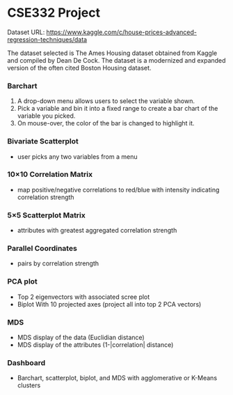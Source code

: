 # CSE332 Project

Dataset URL: https://www.kaggle.com/c/house-prices-advanced-regression-techniques/data 
 

The dataset selected is The Ames Housing dataset obtained from Kaggle and compiled by Dean De Cock. The dataset is a modernized and expanded version of the often cited Boston Housing dataset.

### Barchart
1. A drop-down menu allows users to select the variable shown.  
2. Pick a variable and bin it into a fixed range to create a bar chart of the variable you picked.  
3. On mouse-over, the color of the bar is changed to highlight it.  

### Bivariate Scatterplot 
* user picks any two variables from a menu
 
### 10×10 Correlation Matrix 
* map positive/negative correlations to red/blue with intensity indicating correlation strength

### 5×5 Scatterplot Matrix 
* attributes with greatest aggregated correlation strength

### Parallel Coordinates
* pairs by correlation strength

### PCA plot 
* Top 2 eigenvectors with associated scree plot
* Biplot With 10 projected axes (project all into top 2 PCA vectors)

### MDS
* MDS display of the data (Euclidian distance)
* MDS display of the attributes (1-|correlation| distance)

### Dashboard
* Barchart, scatterplot, biplot, and MDS with agglomerative or K-Means clusters

